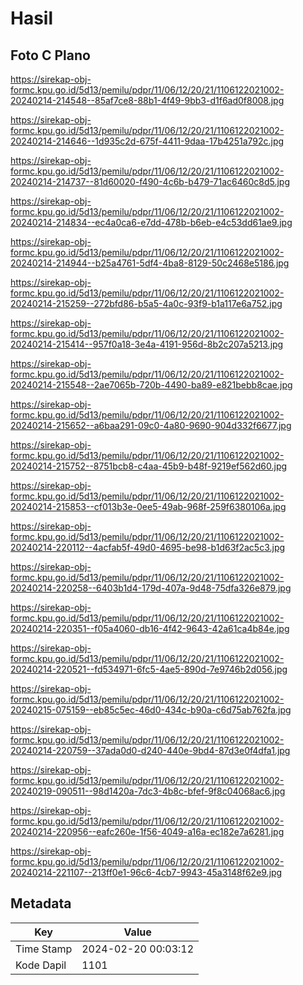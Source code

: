 # Hasil

## Foto C Plano

https://sirekap-obj-formc.kpu.go.id/5d13/pemilu/pdpr/11/06/12/20/21/1106122021002-20240214-214548--85af7ce8-88b1-4f49-9bb3-d1f6ad0f8008.jpg

https://sirekap-obj-formc.kpu.go.id/5d13/pemilu/pdpr/11/06/12/20/21/1106122021002-20240214-214646--1d935c2d-675f-4411-9daa-17b4251a792c.jpg

https://sirekap-obj-formc.kpu.go.id/5d13/pemilu/pdpr/11/06/12/20/21/1106122021002-20240214-214737--81d60020-f490-4c6b-b479-71ac6460c8d5.jpg

https://sirekap-obj-formc.kpu.go.id/5d13/pemilu/pdpr/11/06/12/20/21/1106122021002-20240214-214834--ec4a0ca6-e7dd-478b-b6eb-e4c53dd61ae9.jpg

https://sirekap-obj-formc.kpu.go.id/5d13/pemilu/pdpr/11/06/12/20/21/1106122021002-20240214-214944--b25a4761-5df4-4ba8-8129-50c2468e5186.jpg

https://sirekap-obj-formc.kpu.go.id/5d13/pemilu/pdpr/11/06/12/20/21/1106122021002-20240214-215259--272bfd86-b5a5-4a0c-93f9-b1a117e6a752.jpg

https://sirekap-obj-formc.kpu.go.id/5d13/pemilu/pdpr/11/06/12/20/21/1106122021002-20240214-215414--957f0a18-3e4a-4191-956d-8b2c207a5213.jpg

https://sirekap-obj-formc.kpu.go.id/5d13/pemilu/pdpr/11/06/12/20/21/1106122021002-20240214-215548--2ae7065b-720b-4490-ba89-e821bebb8cae.jpg

https://sirekap-obj-formc.kpu.go.id/5d13/pemilu/pdpr/11/06/12/20/21/1106122021002-20240214-215652--a6baa291-09c0-4a80-9690-904d332f6677.jpg

https://sirekap-obj-formc.kpu.go.id/5d13/pemilu/pdpr/11/06/12/20/21/1106122021002-20240214-215752--8751bcb8-c4aa-45b9-b48f-9219ef562d60.jpg

https://sirekap-obj-formc.kpu.go.id/5d13/pemilu/pdpr/11/06/12/20/21/1106122021002-20240214-215853--cf013b3e-0ee5-49ab-968f-259f6380106a.jpg

https://sirekap-obj-formc.kpu.go.id/5d13/pemilu/pdpr/11/06/12/20/21/1106122021002-20240214-220112--4acfab5f-49d0-4695-be98-b1d63f2ac5c3.jpg

https://sirekap-obj-formc.kpu.go.id/5d13/pemilu/pdpr/11/06/12/20/21/1106122021002-20240214-220258--6403b1d4-179d-407a-9d48-75dfa326e879.jpg

https://sirekap-obj-formc.kpu.go.id/5d13/pemilu/pdpr/11/06/12/20/21/1106122021002-20240214-220351--f05a4060-db16-4f42-9643-42a61ca4b84e.jpg

https://sirekap-obj-formc.kpu.go.id/5d13/pemilu/pdpr/11/06/12/20/21/1106122021002-20240214-220521--fd534971-6fc5-4ae5-890d-7e9746b2d056.jpg

https://sirekap-obj-formc.kpu.go.id/5d13/pemilu/pdpr/11/06/12/20/21/1106122021002-20240215-075159--eb85c5ec-46d0-434c-b90a-c6d75ab762fa.jpg

https://sirekap-obj-formc.kpu.go.id/5d13/pemilu/pdpr/11/06/12/20/21/1106122021002-20240214-220759--37ada0d0-d240-440e-9bd4-87d3e0f4dfa1.jpg

https://sirekap-obj-formc.kpu.go.id/5d13/pemilu/pdpr/11/06/12/20/21/1106122021002-20240219-090511--98d1420a-7dc3-4b8c-bfef-9f8c04068ac6.jpg

https://sirekap-obj-formc.kpu.go.id/5d13/pemilu/pdpr/11/06/12/20/21/1106122021002-20240214-220956--eafc260e-1f56-4049-a16a-ec182e7a6281.jpg

https://sirekap-obj-formc.kpu.go.id/5d13/pemilu/pdpr/11/06/12/20/21/1106122021002-20240214-221107--213ff0e1-96c6-4cb7-9943-45a3148f62e9.jpg


## Metadata

| Key        | Value               |
| ---------- | ------------------- |
| Time Stamp | 2024-02-20 00:03:12 |
| Kode Dapil | 1101                |



